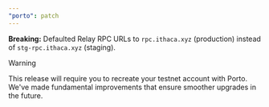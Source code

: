 ```yaml
---
"porto": patch
---
```


**Breaking:** Defaulted Relay RPC URLs to `rpc.ithaca.xyz` (production) instead of `stg-rpc.ithaca.xyz` (staging).

> [!WARNING]  
> This release will require you to recreate your testnet account with Porto. We've made fundamental improvements that ensure smoother upgrades in the future.
